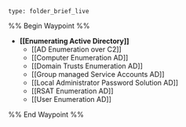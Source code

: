 
```ccard
type: folder_brief_live
```
%% Begin Waypoint %%
- **[[Enumerating Active Directory]]**
	- [[AD Enumeration over C2]]
	- [[Computer Enumeration AD]]
	- [[Domain Trusts Enumeration AD]]
	- [[Group managed Service Accounts AD]]
	- [[Local Administrator Password Solution AD]]
	- [[RSAT Enumeration AD]]
	- [[User Enumeration AD]]

%% End Waypoint %%
